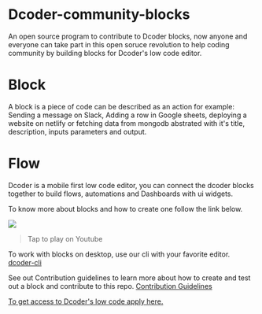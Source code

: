 # Dcoder-community-blocks
An open source program to contribute to Dcoder blocks, now anyone and everyone can take part in this open soruce revolution to help coding community by building blocks for Dcoder's low code editor.

# Block
A block is a piece of code can be described as an action for example: Sending a message on Slack, Adding a row in Google sheets, deploying a website on netlify or fetching data from mongodb abstrated with it's title, description, inputs parameters and output. 

# Flow
Dcoder is a mobile first low code editor, you can connect the dcoder blocks together to build flows, automations and Dashboards with ui widgets.


To know more about blocks and how to create one follow the link below.

<a href="https://www.youtube.com/watch?v=zk24jlyDMb8"><image src="https://i.ytimg.com/vi/zk24jlyDMb8/sddefault.jpg" alternate="How to create a block?"></img></a>
> Tap to play on Youtube

To work with blocks on desktop, use our cli with your favorite editor.
[dcoder-cli](https://www.npmjs.com/package/@dcodermobile/dcoder-cli)

See out Contribution guidelines to learn more about how to create and test out a block and contribute to this repo.
[Contribution Guidelines](https://github.com/dcodermobile/Dcoder-community-blocks/blob/main/CONTRIBUTING.md)


[To get access to Dcoder's low code apply here.](https://bit.ly/3CZqU2a)
